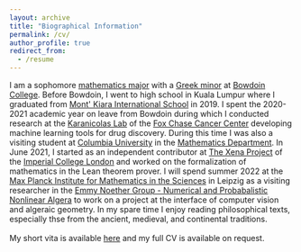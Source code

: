 ```yaml
---
layout: archive
title: "Biographical Information"
permalink: /cv/
author_profile: true
redirect_from:
  - /resume
---
```

I am a sophomore [mathematics major](https://www.bowdoin.edu/math/) with a [Greek minor](https://www.bowdoin.edu/classics/) at [Bowdoin College](https://www.bowdoin.edu/). Before Bowdoin, I went to high school in Kuala Lumpur where I graduated from [Mont' Kiara International School](https://www.mkis.edu.my/) in 2019. I spent the 2020-2021 academic year on leave from Bowdoin during which I conducted research at the [Karanicolas Lab](https://www.karanicolaslab.org/) of the [Fox Chase Cancer Center](https://www.foxchase.org/) developing machine learning tools for drug discovery. During this time I was also a visiting student at [Columbia University](https://www.columbia.edu/) in the [Mathematics Department](https://www.math.columbia.edu/). In June 2021, I started as an independent contributor at [The Xena Project](https://xenaproject.wordpress.com/) of the [Imperial College London](https://www.imperial.ac.uk/) and worked on the formalization of mathematics in the Lean theorem prover.  I will spend summer 2022 at the [Max Planck Institute for Mathematics in the Sciences](https://www.mis.mpg.de/) in Leipzig as a visiting researcher in the [Emmy Noether Group - Numerical and Probabalistic Nonlinear Algera](https://www.mis.mpg.de/breiding/index.html) to work on a project at the interface of computer vision and algeraic geometry. In my spare time I enjoy reading philosophical texts, especially thse from the ancient, medieval, and continental traditions. <br/><br/>
My short vita is available [here](https://www.overleaf.com/read/pjvbggbghgjz) and my full CV is available on request. 
